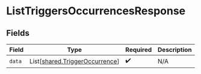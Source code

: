 # ListTriggersOccurrencesResponse


## Fields

| Field                                                                      | Type                                                                       | Required                                                                   | Description                                                                |
| -------------------------------------------------------------------------- | -------------------------------------------------------------------------- | -------------------------------------------------------------------------- | -------------------------------------------------------------------------- |
| `data`                                                                     | List[[shared.TriggerOccurrence](../../models/shared/triggeroccurrence.md)] | :heavy_check_mark:                                                         | N/A                                                                        |